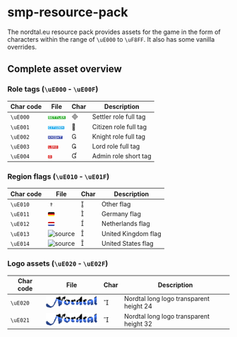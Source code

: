 # smp-resource-pack
The nordtal.eu resource pack provides assets for the game in the form of characters within the range of `\uE000` to `\uF8FF`. It also has some vanilla overrides.

## Complete asset overview

### Role tags (`\uE000` - `\uE00F`)
| Char code      | File      | Char | Description |
|----------------|-----------|------|-------------|
| `\uE000`| ![source](src/assets/nordtal/textures/tags/settler.png) |  | Settler role full tag |
| `\uE001`| ![source](src/assets/nordtal/textures/tags/citizen.png) |  | Citizen role full tag |
| `\uE002`| ![source](src/assets/nordtal/textures/tags/knight.png) |  | Knight role full tag |
| `\uE003`| ![source](src/assets/nordtal/textures/tags/lord.png) |  | Lord role full tag |
| `\uE004`| ![source](src/assets/nordtal/textures/tags/a.png) |  | Admin role short tag |

### Region flags (`\uE010` - `\uE01F`)
| Char code      | File      | Char | Description |
|----------------|-----------|------|-------------|
| `\uE010`| ![source](src/assets/nordtal/textures/flags/other.png) |  | Other flag |
| `\uE011`| ![source](src/assets/nordtal/textures/flags/germany.png) |  | Germany flag |
| `\uE012`| ![source](src/assets/nordtal/textures/flags/netherlands.png) |  | Netherlands flag |
| `\uE013`| ![source](src/assets/nordtal/textures/flags/uk.png) |  | United Kingdom flag |
| `\uE014`| ![source](src/assets/nordtal/textures/flags/us.png) |  | United States flag |

### Logo assets (`\uE020` - `\uE02F`)
| Char code      | File      | Char | Description |
|----------------|-----------|------|-------------|
| `\uE020`| ![source](src/assets/nordtal/textures/assets/logo.png) |  | Nordtal long logo transparent height 24 |
| `\uE021`| ![source](src/assets/nordtal/textures/assets/logo.png) |  | Nordtal long logo transparent height 32 |
